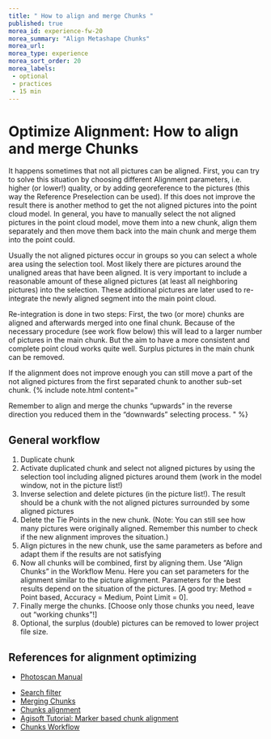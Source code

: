 ```yaml
---
title: " How to align and merge Chunks "
published: true
morea_id: experience-fw-20
morea_summary: "Align Metashape Chunks"
morea_url: 
morea_type: experience
morea_sort_order: 20
morea_labels:
 - optional
 - practices
 - 15 min
---
```


# Optimize Alignment: How to align and merge Chunks

It happens sometimes that not all pictures can be aligned. First, you can try to solve this situation by choosing different Alignment parameters, i.e. higher (or lower!) quality, or by adding georeference to the pictures (this way the Reference Preselection can be used). If this does not improve the result there is another method to get the not aligned pictures into the point cloud model. In general, you have to manually select the not aligned pictures in the point cloud model, move them into a new chunk, align them separately and then move them back into the main chunk and merge them into the point could.

Usually the not aligned pictures occur in groups so you can select a whole area using the selection tool. Most likely there are pictures around the unaligned areas that have been aligned. It is very important to include a reasonable amount of these aligned pictures (at least all neighboring pictures) into the selection. These additional pictures are later used to re-integrate the newly aligned segment into the main point cloud.

Re-integration is done in two steps: First, the two (or more) chunks are aligned and afterwards merged into one final chunk. Because of the necessary procedure (see work flow below) this will lead to a larger number of pictures in the main chunk. But the aim to have a more consistent and complete point cloud works quite well. Surplus pictures in the main chunk can be removed.

If the alignment does not improve enough you can still move a part of the not aligned pictures from the first separated chunk to another sub-set chunk. 
{% include note.html content="

Remember to align and merge the chunks “upwards” in the reverse direction you reduced them in the “downwards” selecting process.
"
%}


## General workflow

  1. Duplicate chunk
  1. Activate duplicated chunk and select not aligned pictures by using the selection tool including aligned pictures around them (work in the model window, not in the picture list!)
  1. Inverse selection and delete pictures (in the picture list!). The result should be a chunk with the not aligned pictures surrounded by some aligned pictures
  1. Delete the Tie Points in the new chunk. (Note: You can still see how many pictures were originally aligned. Remember this number to check if the new alignment improves the situation.)
  1. Align pictures in the new chunk, use the same parameters as before and adapt them if the results are not satisfying
  1. Now all chunks will be combined, first by aligning them. Use “Align Chunks” in the Workflow Menu. Here you can set parameters for the alignment similar to the picture alignment. Parameters for the best results depend on the situation of the pictures. [A good try: Method = Point based, Accuracy = Medium, Point Limit = 0]. 
  1. Finally merge the chunks. [Choose only those chunks you need, leave out “working chunks”!]
  1. Optional, the surplus (double) pictures can be removed to lower project file size.

## References for alignment optimizing

  * [Photoscan Manual](https://www.agisoft.com/pdf/metashape-pro_1_8_en.pdf)
  - [Search filter](https://www.agisoft.com/forum/index.php?action=search2;params=eJwtzTEOgzAMBdC7sLB4wGUot4mC8wVUIalMoKqUw9epWKz_ny3Zh8snQah95drVWVt6Ek_ETDYsDsQjPQbbHmv-OMn7O6LA7hqd8wtSXE7xe0vW4sKm1gIOucWaIuL_rBG8ymq4Q5ctLT9qwjF9)
  - [Merging Chunks](http://www.agisoft.com/forum/index.php?topic=6995.0)
  - [Chunks alignment](http://www.agisoft.com/forum/index.php?topic=148.0)
  - [Agisoft Tutorial: Marker based chunk alignment](http://downloads.agisoft.ru/pdf/PS_1.0.0_Tutorial%20(Intermediate%20level)%20-%20Marker%20Based%20Chunk%20Alignment.pdf)
  - [Chunks Workflow](http://www.agisoft.com/forum/index.php?topic=381.0)

